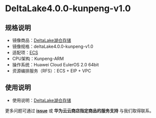 # DeltaLake4.0.0-kunpeng-v1.0

## 规格说明

- 镜像商品：[DeltaLake湖仓存储](https://marketplace.huaweicloud.com)
- 镜像规格：deltaLake4.0.0-kunpeng-v1.0
- 适配项：[ECS](https://support.huaweicloud.com/ecs/index.html)
- CPU架构：Kunpeng-ARM
- 操作系统：Huawei Cloud EulerOS 2.0 64bit 
- 资源编排服务（RFS）：ECS + EIP + VPC

## 使用说明

- 使用说明：[DeltaLake湖仓存储](./docs/usage.md)

更多问题可通过 [**issue**](https://github.com/HuaweiCloudDeveloper/deltaLake-image/issues) 或 **华为云云商店指定商品的服务支持** 与我们取得联系。